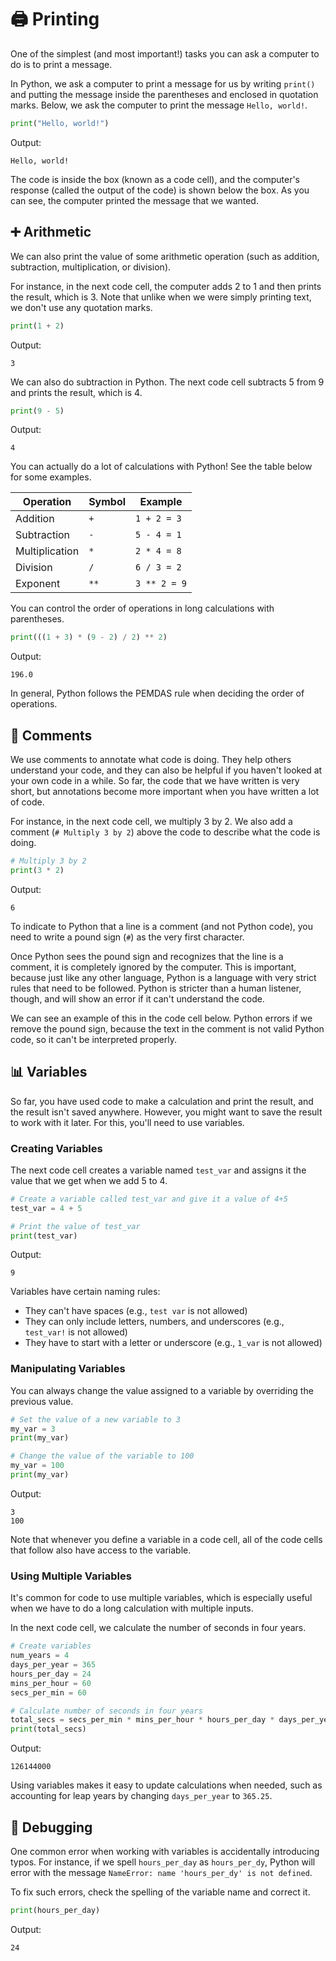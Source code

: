 

# 🖨️ Printing

One of the simplest (and most important!) tasks you can ask a computer to do is to print a message.

In Python, we ask a computer to print a message for us by writing `print()` and putting the message inside the parentheses and enclosed in quotation marks. Below, we ask the computer to print the message `Hello, world!`.

```python
print("Hello, world!")
```

Output:
```
Hello, world!
```

The code is inside the box (known as a code cell), and the computer's response (called the output of the code) is shown below the box. As you can see, the computer printed the message that we wanted.

## ➕ Arithmetic

We can also print the value of some arithmetic operation (such as addition, subtraction, multiplication, or division).

For instance, in the next code cell, the computer adds 2 to 1 and then prints the result, which is 3. Note that unlike when we were simply printing text, we don't use any quotation marks.

```python
print(1 + 2)
```

Output:
```
3
```

We can also do subtraction in Python. The next code cell subtracts 5 from 9 and prints the result, which is 4.

```python
print(9 - 5)
```

Output:
```
4
```

You can actually do a lot of calculations with Python! See the table below for some examples.

| Operation     | Symbol | Example       |
|---------------|--------|---------------|
| Addition      | `+`    | `1 + 2 = 3`   |
| Subtraction   | `-`    | `5 - 4 = 1`   |
| Multiplication| `*`    | `2 * 4 = 8`   |
| Division      | `/`    | `6 / 3 = 2`   |
| Exponent      | `**`   | `3 ** 2 = 9`  |

You can control the order of operations in long calculations with parentheses.

```python
print(((1 + 3) * (9 - 2) / 2) ** 2)
```

Output:
```
196.0
```

In general, Python follows the PEMDAS rule when deciding the order of operations.

## 💬 Comments

We use comments to annotate what code is doing. They help others understand your code, and they can also be helpful if you haven't looked at your own code in a while. So far, the code that we have written is very short, but annotations become more important when you have written a lot of code.

For instance, in the next code cell, we multiply 3 by 2. We also add a comment (`# Multiply 3 by 2`) above the code to describe what the code is doing.

```python
# Multiply 3 by 2
print(3 * 2)
```

Output:
```
6
```

To indicate to Python that a line is a comment (and not Python code), you need to write a pound sign (`#`) as the very first character.

Once Python sees the pound sign and recognizes that the line is a comment, it is completely ignored by the computer. This is important, because just like any other language, Python is a language with very strict rules that need to be followed. Python is stricter than a human listener, though, and will show an error if it can't understand the code.

We can see an example of this in the code cell below. Python errors if we remove the pound sign, because the text in the comment is not valid Python code, so it can't be interpreted properly.

## 📊 Variables

So far, you have used code to make a calculation and print the result, and the result isn't saved anywhere. However, you might want to save the result to work with it later. For this, you'll need to use variables.

### Creating Variables

The next code cell creates a variable named `test_var` and assigns it the value that we get when we add 5 to 4.

```python
# Create a variable called test_var and give it a value of 4+5
test_var = 4 + 5

# Print the value of test_var
print(test_var)
```

Output:
```
9
```

Variables have certain naming rules:
- They can't have spaces (e.g., `test var` is not allowed)
- They can only include letters, numbers, and underscores (e.g., `test_var!` is not allowed)
- They have to start with a letter or underscore (e.g., `1_var` is not allowed)

### Manipulating Variables

You can always change the value assigned to a variable by overriding the previous value.

```python
# Set the value of a new variable to 3
my_var = 3
print(my_var)

# Change the value of the variable to 100
my_var = 100
print(my_var)
```

Output:
```
3
100
```

Note that whenever you define a variable in a code cell, all of the code cells that follow also have access to the variable.

### Using Multiple Variables

It's common for code to use multiple variables, which is especially useful when we have to do a long calculation with multiple inputs.

In the next code cell, we calculate the number of seconds in four years.

```python
# Create variables
num_years = 4
days_per_year = 365
hours_per_day = 24
mins_per_hour = 60
secs_per_min = 60

# Calculate number of seconds in four years
total_secs = secs_per_min * mins_per_hour * hours_per_day * days_per_year * num_years
print(total_secs)
```

Output:
```
126144000
```

Using variables makes it easy to update calculations when needed, such as accounting for leap years by changing `days_per_year` to `365.25`.

## 🐞 Debugging

One common error when working with variables is accidentally introducing typos. For instance, if we spell `hours_per_day` as `hours_per_dy`, Python will error with the message `NameError: name 'hours_per_dy' is not defined`.

To fix such errors, check the spelling of the variable name and correct it.

```python
print(hours_per_day)
```

Output:
```
24
```
